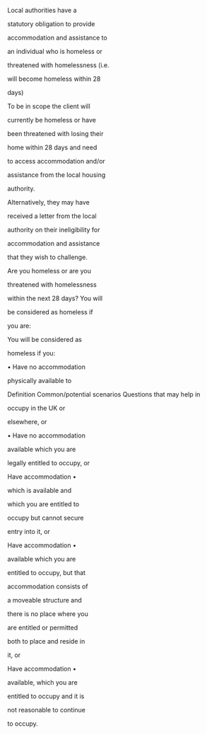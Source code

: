 Local authorities have a

statutory obligation to provide 

accommodation and assistance to 

an individual who is homeless or 

threatened with homelessness (i.e. 

will become homeless within 28 

days)

To be in scope the client will 

currently be homeless or have 

been threatened with losing their 

home within 28 days and need 

to access accommodation and/or 

assistance from the local housing 

authority.

Alternatively, they may have 

received a letter from the local 

authority on their ineligibility for 

accommodation and assistance 

that they wish to challenge.

Are you homeless or are you 

threatened with homelessness 

within the next 28 days? You will 

be considered as homeless if 

you are:

You will be considered as 

homeless if you:

• Have no accommodation 

physically available to 

Definition Common/potential scenarios Questions that may help in 

occupy in the UK or 

elsewhere, or

• Have no accommodation 

available which you are 

legally entitled to occupy, or

Have accommodation •

which is available and 

which you are entitled to 

occupy but cannot secure 

entry into it, or

Have accommodation •

available which you are 

entitled to occupy, but that 

accommodation consists of 

a moveable structure and 

there is no place where you 

are entitled or permitted 

both to place and reside in 

it, or

Have accommodation •

available, which you are 

entitled to occupy and it is 

not reasonable to continue 

to occupy.
